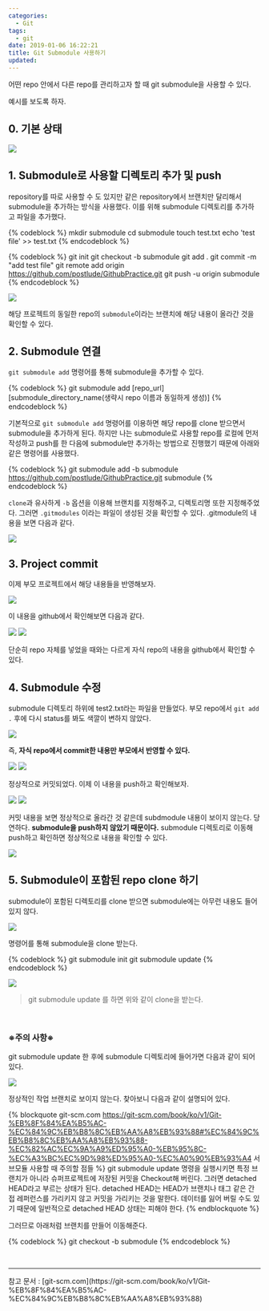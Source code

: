 ```yaml
---
categories:
  - Git
tags:
  - git
date: 2019-01-06 16:22:21
title: Git Submodule 사용하기
updated:
---
```


어떤 repo 안에서 다른 repo를 관리하고자 할 때 git submodule을 사용할 수 있다.

예시를 보도록 하자.

## 0. 기본 상태

![](/img/git-submodule-1.JPG)

## 1. Submodule로 사용할 디렉토리 추가 및 push

repository를 따로 사용할 수 도 있지만 같은 repository에서 브랜치만 달리해서 submodule을 추가하는 방식을 사용했다.
이를 위해 submodule 디렉토리를 추가하고 파일을 추가했다.

{% codeblock %}
  mkdir submodule
  cd submodule
  touch test.txt
  echo 'test file' >> test.txt
{% endcodeblock %}

{% codeblock %}
  git init
  git checkout -b submodule
  git add .
  git commit -m "add test file"
  git remote add origin https://github.com/postlude/GithubPractice.git
  git push -u origin submodule
{% endcodeblock %}

![](/img/git-submodule-3.JPG)

해당 프로젝트의 동일한 repo의 <code>submodule</code>이라는 브랜치에 해당 내용이 올라간 것을 확인할 수 있다.

## 2. Submodule 연결

<code>git submodule add</code> 명령어를 통해 submodule을 추가할 수 있다.

{% codeblock %}
  git submodule add [repo_url] [submodule_directory_name(생략시 repo 이름과 동일하게 생성)]
{% endcodeblock %}

기본적으로 <code>git submodule add</code> 명령어를 이용하면 해당 repo를 clone 받으면서 submodule을 추가하게 된다.
하지만 나는 submodule로 사용할 repo를 로컬에 먼저 작성하고 push를 한 다음에 submodule만 추가하는 방법으로 진행했기 때문에 아래와 같은 명령어를 사용했다.

{% codeblock %}
  git submodule add -b submodule https://github.com/postlude/GithubPractice.git submodule
{% endcodeblock %}

`clone`과 유사하게 `-b` 옵션을 이용해 브랜치를 지정해주고, 디렉토리명 또한 지정해주었다.
그러면 <code>.gitmodules</code> 이라는 파일이 생성된 것을 확인할 수 있다.
.gitmodule의 내용을 보면 다음과 같다.

![](/img/git-submodule-4.JPG)

## 3. Project commit

이제 부모 프로젝트에서 해당 내용들을 반영해보자.

![](/img/git-submodule-5.JPG)

이 내용을 github에서 확인해보면 다음과 같다.

![](/img/git-submodule-6.JPG)
![](/img/git-submodule-7.JPG)

단순히 repo 자체를 넣었을 때와는 다르게 자식 repo의 내용을 github에서 확인할 수 있다.

## 4. Submodule 수정

submodule 디렉토리 하위에 test2.txt라는 파일을 만들었다.
부모 repo에서 `git add .` 후에 다시 status를 봐도 색깔이 변하지 않았다.

![](/img/git-submodule-2.JPG)

즉, **자식 repo에서 commit한 내용만 부모에서 반영할 수 있다.**

![](/img/git-submodule-8.JPG)
![](/img/git-submodule-9.JPG)

정상적으로 커밋되었다.
이제 이 내용을 push하고 확인해보자.

![](/img/git-submodule-10.JPG)
![](/img/git-submodule-11.JPG)

커밋 내용을 보면 정상적으로 올라간 것 같은데 subdmodule 내용이 보이지 않는다.
당연하다. **submodule을 push하지 않았기 때문이다.**
submodule 디렉토리로 이동해 push하고 확인하면 정상적으로 내용을 확인할 수 있다.

![](/img/git-submodule-12.JPG)

## 5. Submodule이 포함된 repo clone 하기

submodule이 포함된 디렉토리를 clone 받으면 submodule에는 아무런 내용도 들어있지 않다.

![](/img/git-submodule-13.JPG)

명령어를 통해 submodule을 clone 받는다.

{% codeblock %}
  git submodule init
  git submodule update
{% endcodeblock %}

![](/img/git-submodule-14.JPG)

> git submodule update 를 하면 위와 같이 clone을 받는다.
<br>

### ※주의 사항※

git submodule update 한 후에 submodule 디렉토리에 들어가면 다음과 같이 되어 있다.

![](/img/git-submodule-15.JPG)

정상적인 작업 브랜치로 보이지 않는다. 찾아보니 다음과 같이 설명되어 있다.

{% blockquote git-scm.com https://git-scm.com/book/ko/v1/Git-%EB%8F%84%EA%B5%AC-%EC%84%9C%EB%B8%8C%EB%AA%A8%EB%93%88#%EC%84%9C%EB%B8%8C%EB%AA%A8%EB%93%88-%EC%82%AC%EC%9A%A9%ED%95%A0-%EB%95%8C-%EC%A3%BC%EC%9D%98%ED%95%A0-%EC%A0%90%EB%93%A4 서브모듈 사용할 때 주의할 점들 %}
  git submodule update 명령을 실행시키면 특정 브랜치가 아니라 슈퍼프로젝트에 저장된 커밋을 Checkout해 버린다. 그러면 detached HEAD라고 부르는 상태가 된다. detached HEAD는 HEAD가 브랜치나 태그 같은 간접 레퍼런스를 가리키지 않고 커밋을 가리키는 것을 말한다. 데이터를 잃어 버릴 수도 있기 때문에 일반적으로 detached HEAD 상태는 피해야 한다.
{% endblockquote %}

그러므로 아래처럼 브랜치를 만들어 이동해준다.

{% codeblock %}
  git checkout -b submodule
{% endcodeblock %}

<br>
<hr/>
참고 문서 : [git-scm.com](https://git-scm.com/book/ko/v1/Git-%EB%8F%84%EA%B5%AC-%EC%84%9C%EB%B8%8C%EB%AA%A8%EB%93%88)


